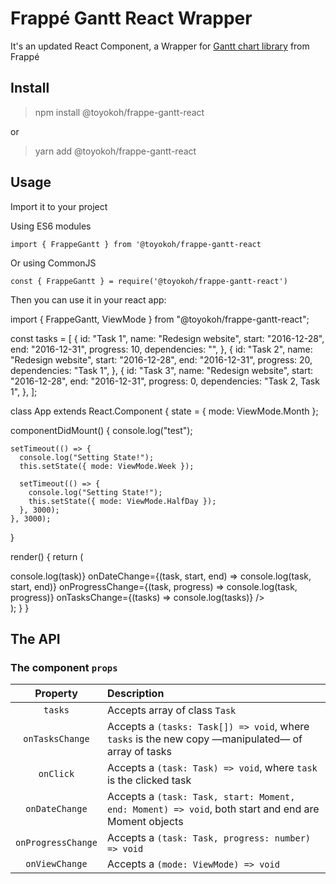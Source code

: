 # Frappé Gantt React Wrapper

It's an updated React Component, a Wrapper for [Gantt chart library](https://github.com/frappe/gantt) from Frappé

## Install

> npm install @toyokoh/frappe-gantt-react

or

> yarn add @toyokoh/frappe-gantt-react

## Usage

Import it to your project

Using ES6 modules

`import { FrappeGantt } from '@toyokoh/frappe-gantt-react`

Or using CommonJS

`const { FrappeGantt } = require('@toyokoh/frappe-gantt-react')`

Then you can use it in your react app:

import { FrappeGantt, ViewMode } from "@toyokoh/frappe-gantt-react";

const tasks = [
{
id: "Task 1",
name: "Redesign website",
start: "2016-12-28",
end: "2016-12-31",
progress: 10,
dependencies: "",
},
{
id: "Task 2",
name: "Redesign website",
start: "2016-12-28",
end: "2016-12-31",
progress: 20,
dependencies: "Task 1",
},
{
id: "Task 3",
name: "Redesign website",
start: "2016-12-28",
end: "2016-12-31",
progress: 0,
dependencies: "Task 2, Task 1",
},
];

class App extends React.Component {
state = { mode: ViewMode.Month };

componentDidMount() {
console.log("test");

    setTimeout(() => {
      console.log("Setting State!");
      this.setState({ mode: ViewMode.Week });

      setTimeout(() => {
        console.log("Setting State!");
        this.setState({ mode: ViewMode.HalfDay });
      }, 3000);
    }, 3000);

}

render() {
return (
<div>
<FrappeGantt
tasks={tasks}
viewMode={this.state.mode}
onClick={(task) => console.log(task)}
onDateChange={(task, start, end) => console.log(task, start, end)}
onProgressChange={(task, progress) => console.log(task, progress)}
onTasksChange={(tasks) => console.log(tasks)}
/>
</div>
);
}
}

## The API

### The component `props`

|      Property      | Description                                                                                         |
| :----------------: | :-------------------------------------------------------------------------------------------------- |
|      `tasks`       | Accepts array of class `Task`                                                                       |
|  `onTasksChange`   | Accepts a `(tasks: Task[]) => void`, where `tasks` is the new copy —manipulated— of array of tasks  |
|     `onClick`      | Accepts a `(task: Task) => void`, where `task` is the clicked task                                  |
|   `onDateChange`   | Accepts a `(task: Task, start: Moment, end: Moment) => void`, both start and end are Moment objects |
| `onProgressChange` | Accepts a `(task: Task, progress: number) => void`                                                  |
|   `onViewChange`   | Accepts a `(mode: ViewMode) => void`                                                                |
